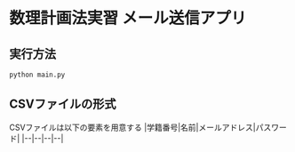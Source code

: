 # 数理計画法実習 メール送信アプリ

## 実行方法
```
python main.py
```


## CSVファイルの形式

CSVファイルは以下の要素を用意する
|学籍番号|名前|メールアドレス|パスワード|
|--|--|--|--|

